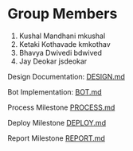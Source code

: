 # Group Members

1. Kushal Mandhani mkushal
2. Ketaki Kothavade kmkothav
3. Bhavya Dwivedi bdwived
4. Jay Deokar jsdeokar

Design Documentation:
[DESIGN.md](https://github.ncsu.edu/csc510-fall2019/CSC510-5/blob/master/DESIGN.md)

Bot Implementation:
[BOT.md](https://github.ncsu.edu/csc510-fall2019/CSC510-5/blob/master/BOT.md)

Process Milestone
[PROCESS.md](https://github.ncsu.edu/csc510-fall2019/CSC510-5/blob/master/PROCESS.md)

Deploy Milestone
[DEPLOY.md](https://github.ncsu.edu/csc510-fall2019/CSC510-5/blob/master/DEPLOY.md)

Report Milestone
[REPORT.md](https://github.ncsu.edu/csc510-fall2019/CSC510-5/blob/master/REPORT.md)
